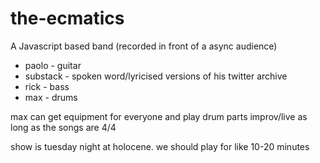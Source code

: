 the-ecmatics
============

A Javascript based band (recorded in front of a async audience)

- paolo - guitar
- substack - spoken word/lyricised versions of his twitter archive
- rick - bass
- max - drums

max can get equipment for everyone and play drum parts improv/live as long as the songs are 4/4

show is tuesday night at holocene. we should play for like 10-20 minutes

